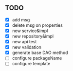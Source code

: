 ## TODO
- [x] add msg
- [x] delete msg on properties
- [x] new service&impl
- [x] new repository&impl
- [x] new api test
- [x] new validation
- [x] generate base DAO method
- [ ] configure packageName
- [ ] configure template
